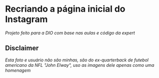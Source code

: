 #  Recriando a página inicial do Instagram 
 *Projeto feito para a DIO com base nas aulas e código da expert*
 
 ## Disclaimer ##
*Esta foto e usuário não são minhas, são do ex-quarterback de futebol americano da NFL "John Elway", uso as imagens dele apenas como uma homenagem*
